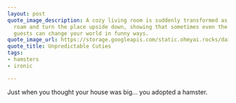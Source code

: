 ```yaml
---
layout: post
quote_image_description: A cozy living room is suddenly transformed as dozens of hamsters
  roam and turn the place upside down, showing that sometimes even the tiniest unexpected
  guests can change your world in funny ways.
quote_image_url: https://storage.googleapis.com/static.ohmyai.rocks/daily/2024-02-02.jpg
quote_title: Unpredictable Cuties
tags:
- hamsters
- ironic

---
```


Just when you thought your house was big… you adopted a hamster.